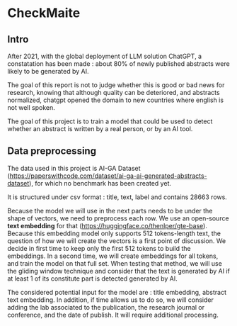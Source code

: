 # CheckMaite
## Intro

After 2021, with the global deployment of LLM solution ChatGPT, a constatation has been made : about 80% of newly published abstracts were likely to be generated by AI. 

The goal of this report is not to judge whether this is good or bad news for research, knowing that although quality can be deteriored, and abstracts normalized, chatgpt opened the domain to new countries where english is not well spoken.

The goal of this project is to train a model that could be used to detect whether an abstract is written by a real person, or by an AI tool.

## Data preprocessing

The data used in this project is AI-GA Dataset (https://paperswithcode.com/dataset/ai-ga-ai-generated-abstracts-dataset), for which no benchmark has been created yet.

It is structured under csv format : title, text, label and contains 28663 rows.

Because the model we will use in the next parts needs to be under the shape of vectors, we need to preprocess each row. We use an open-source **text embedding** for that (https://huggingface.co/thenlper/gte-base). Because this embedding model only supports 512 tokens-length text, the question of how we will create the vectors is a first point of discussion. We decide in first time to keep only the first 512 tokens to build the embeddings. In a second time, we will create embeddings for all tokens, and train the model on that full set. When testing that method, we will use the gliding window technique and consider that the text is generated by AI if at least 1 of its constitute part is detected generated by AI.

The considered potential input for the model are : title embedding, abstract text embedding. In addition, if time allows us to do so, we will consider adding the lab associated to the publication, the research journal or conference, and the date of publish. It will require additional processing.
